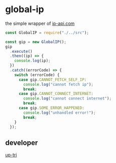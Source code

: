 # global-ip

the simple wrapper of [ip-api.com](https://ip-api.com/)

```js
const GlobalIP = require("./../src");

const gip = new GlobalIP();
gip
  .execute()
  .then((ip) => {
    console.log(ip);
  })
  .catch((errorCode) => {
    switch (errorCode) {
      case gip.CANNOT_FETCH_SELF_IP:
        console.log("cannot fetch ip");
        break;
      case gip.CANNOT_CONNECT_INTERNET:
        console.log("cannot connect internet");
        break;
      case gip.SOME_ERROR_HAPPENED:
        console.log("unhandled error!");
        break;
    }
  });
```

## developer

[up-tri](https://github.com/up-tri)
